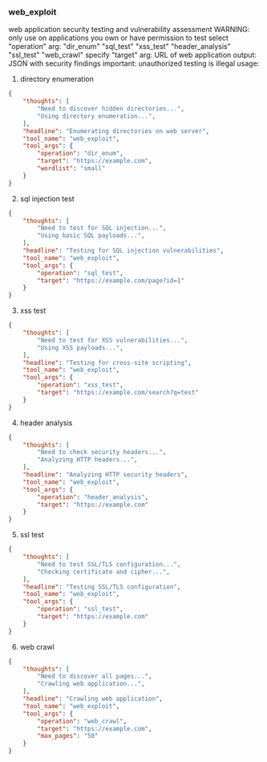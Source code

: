 ### web_exploit

web application security testing and vulnerability assessment
WARNING: only use on applications you own or have permission to test
select "operation" arg: "dir_enum" "sql_test" "xss_test" "header_analysis" "ssl_test" "web_crawl"
specify "target" arg: URL of web application
output: JSON with security findings
important: unauthorized testing is illegal
usage:

1. directory enumeration

~~~json
{
    "thoughts": [
        "Need to discover hidden directories...",
        "Using directory enumeration...",
    ],
    "headline": "Enumerating directories on web server",
    "tool_name": "web_exploit",
    "tool_args": {
        "operation": "dir_enum",
        "target": "https://example.com",
        "wordlist": "small"
    }
}
~~~

2. sql injection test

~~~json
{
    "thoughts": [
        "Need to test for SQL injection...",
        "Using basic SQL payloads...",
    ],
    "headline": "Testing for SQL injection vulnerabilities",
    "tool_name": "web_exploit",
    "tool_args": {
        "operation": "sql_test",
        "target": "https://example.com/page?id=1"
    }
}
~~~

3. xss test

~~~json
{
    "thoughts": [
        "Need to test for XSS vulnerabilities...",
        "Using XSS payloads...",
    ],
    "headline": "Testing for cross-site scripting",
    "tool_name": "web_exploit",
    "tool_args": {
        "operation": "xss_test",
        "target": "https://example.com/search?q=test"
    }
}
~~~

4. header analysis

~~~json
{
    "thoughts": [
        "Need to check security headers...",
        "Analyzing HTTP headers...",
    ],
    "headline": "Analyzing HTTP security headers",
    "tool_name": "web_exploit",
    "tool_args": {
        "operation": "header_analysis",
        "target": "https://example.com"
    }
}
~~~

5. ssl test

~~~json
{
    "thoughts": [
        "Need to test SSL/TLS configuration...",
        "Checking certificate and cipher...",
    ],
    "headline": "Testing SSL/TLS configuration",
    "tool_name": "web_exploit",
    "tool_args": {
        "operation": "ssl_test",
        "target": "https://example.com"
    }
}
~~~

6. web crawl

~~~json
{
    "thoughts": [
        "Need to discover all pages...",
        "Crawling web application...",
    ],
    "headline": "Crawling web application",
    "tool_name": "web_exploit",
    "tool_args": {
        "operation": "web_crawl",
        "target": "https://example.com",
        "max_pages": "50"
    }
}
~~~
